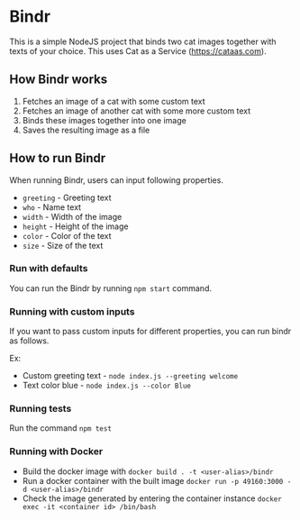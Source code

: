# Bindr

This is a simple NodeJS project that binds two cat images together with texts of your choice. This uses Cat as a Service
(https://cataas.com).

## How Bindr works

1. Fetches an image of a cat with some custom text
2. Fetches an image of another cat with some more custom text
3. Binds these images together into one image
4. Saves the resulting image as a file

## How to run Bindr

When running Bindr, users can input following properties.

- `greeting` - Greeting text
- `who` - Name text
- `width` - Width of the image
- `height` - Height of the image
- `color` - Color of the text
- `size` - Size of the text

### Run with defaults

You can run the Bindr by running `npm start` command.

### Running with custom inputs

If you want to pass custom inputs for different properties, you can run bindr as follows.

Ex:

- Custom greeting text - `node index.js --greeting welcome`
- Text color blue - `node index.js --color Blue`

### Running tests

Run the command `npm test`

### Running with Docker

- Build the docker image with `docker build . -t <user-alias>/bindr`
- Run a docker container with the built image `docker run -p 49160:3000 -d <user-alias>/bindr`
- Check the image generated by entering the container instance `docker exec -it <container id> /bin/bash`

